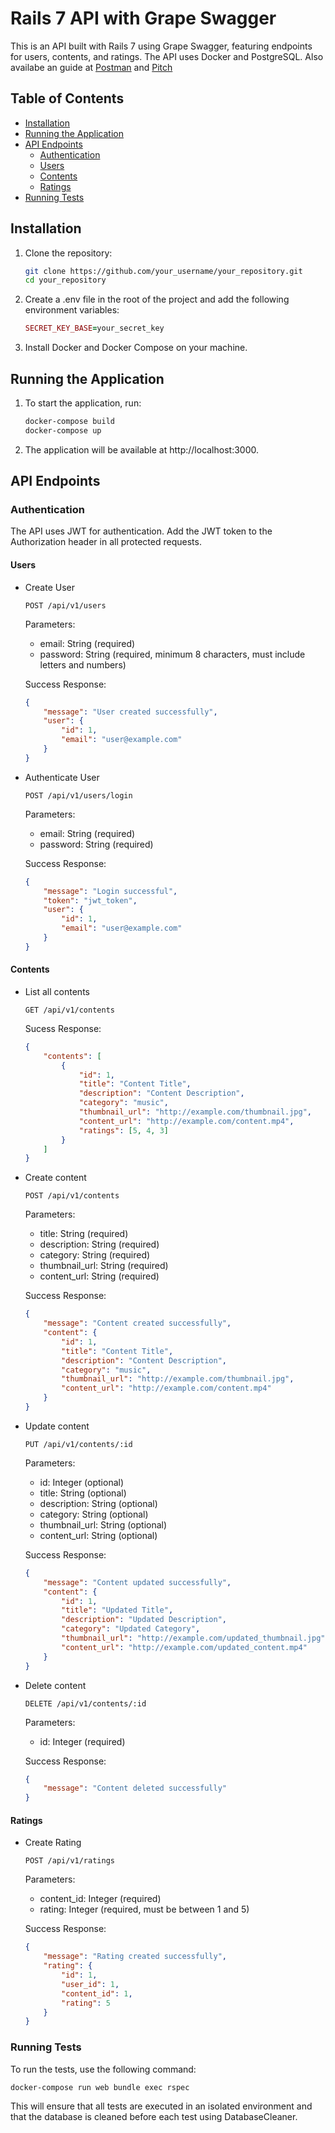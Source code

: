 # Rails 7 API with Grape Swagger

This is an API built with Rails 7 using Grape Swagger, featuring endpoints for users, contents, and ratings. The API uses Docker and PostgreSQL.
Also availabe an guide at [Postman](https://documenter.getpostman.com/view/37120749/2sA3kUJ3HQ) and [Pitch](https://pitch.com/v/content-management-api-jat5zt)
## Table of Contents

- [Installation](#installation)
- [Running the Application](#running-the-application)
- [API Endpoints](#api-endpoints)
  - [Authentication](#authentication)
  - [Users](#users)
  - [Contents](#contents)
  - [Ratings](#ratings)
- [Running Tests](#running-tests)

## Installation

1. Clone the repository:

    ```sh
   git clone https://github.com/your_username/your_repository.git
   cd your_repository
    ```
2. Create a .env file in the root of the project and add the following environment variables:

    ```ruby
   SECRET_KEY_BASE=your_secret_key
    ```

3. Install Docker and Docker Compose on your machine.

## Running the Application

1. To start the application, run:
    ```sh
    docker-compose build
    docker-compose up
    ```

2. The application will be available at http://localhost:3000.

## API Endpoints
### Authentication
The API uses JWT for authentication. Add the JWT token to the Authorization header in all protected requests.

#### Users
* Create User
    ```http
    POST /api/v1/users
    ```
    Parameters:

    * email: String (required)
    * password: String (required, minimum 8 characters, must include letters and numbers)
    
    Success Response:
    ```json
    {
        "message": "User created successfully",
        "user": {
            "id": 1,
            "email": "user@example.com"
        }
    }
    ```

* Authenticate User
    ```http
    POST /api/v1/users/login
    ```
    Parameters:

    * email: String (required)
    * password: String (required)
    
    Success Response:
    ```json
    {
        "message": "Login successful",
        "token": "jwt_token",
        "user": {
            "id": 1,
            "email": "user@example.com"
        }
    }
    ```

#### Contents

* List all contents
    ```http
    GET /api/v1/contents
    ```

    Sucess Response:
    ```json
    {
        "contents": [
            {
                "id": 1,
                "title": "Content Title",
                "description": "Content Description",
                "category": "music",
                "thumbnail_url": "http://example.com/thumbnail.jpg",
                "content_url": "http://example.com/content.mp4",
                "ratings": [5, 4, 3]
            }
        ]
    }
    ```

* Create content
    ```http
    POST /api/v1/contents
    ```
    Parameters:

    * title: String (required)
    * description: String (required)
    * category: String (required)
    * thumbnail_url: String (required)
    * content_url: String (required)
    
    Success Response:
    ```json
    {
        "message": "Content created successfully",
        "content": {
            "id": 1,
            "title": "Content Title",
            "description": "Content Description",
            "category": "music",
            "thumbnail_url": "http://example.com/thumbnail.jpg",
            "content_url": "http://example.com/content.mp4"
        }
    }
    ```

* Update content
    ```http
    PUT /api/v1/contents/:id
    ```
    Parameters:

    * id: Integer (optional)
    * title: String (optional)
    * description: String (optional)
    * category: String (optional)
    * thumbnail_url: String (optional)
    * content_url: String (optional)
    
    Success Response:
    ```json
    {
        "message": "Content updated successfully",
        "content": {
            "id": 1,
            "title": "Updated Title",
            "description": "Updated Description",
            "category": "Updated Category",
            "thumbnail_url": "http://example.com/updated_thumbnail.jpg",
            "content_url": "http://example.com/updated_content.mp4"
        }
    }
    ```

* Delete content
    ```http
    DELETE /api/v1/contents/:id
    ```
    Parameters:

    * id: Integer (required)
    
    Success Response:
    ```json
    {
        "message": "Content deleted successfully"
    }
    ```

#### Ratings

* Create Rating
    ```http
    POST /api/v1/ratings
    ```
    Parameters:

    * content_id: Integer (required)
    * rating: Integer (required, must be between 1 and 5)
    
    Success Response:
    ```json
    {
        "message": "Rating created successfully",
        "rating": {
            "id": 1,
            "user_id": 1,
            "content_id": 1,
            "rating": 5
        }
    }
    ```
### Running Tests
To run the tests, use the following command:

```sh
docker-compose run web bundle exec rspec
```
This will ensure that all tests are executed in an isolated environment and that the database is cleaned before each test using DatabaseCleaner.
